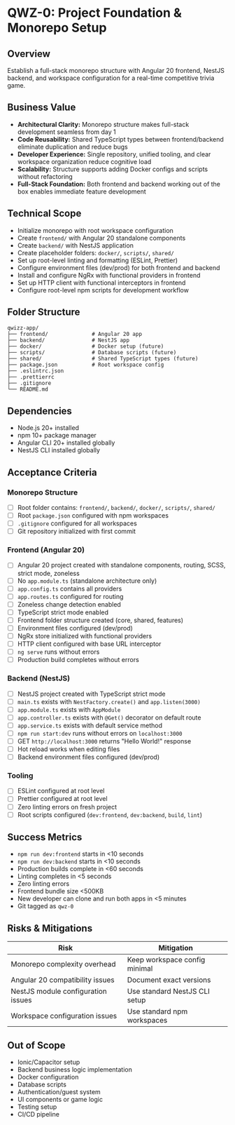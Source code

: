 # QWZ-0: Project Foundation & Monorepo Setup

## Overview

Establish a full-stack monorepo structure with Angular 20 frontend, NestJS backend, and workspace configuration for a real-time competitive trivia game.

## Business Value

- **Architectural Clarity:** Monorepo structure makes full-stack development seamless from day 1
- **Code Reusability:** Shared TypeScript types between frontend/backend eliminate duplication and reduce bugs
- **Developer Experience:** Single repository, unified tooling, and clear workspace organization reduce cognitive load
- **Scalability:** Structure supports adding Docker configs and scripts without refactoring
- **Full-Stack Foundation:** Both frontend and backend working out of the box enables immediate feature development

## Technical Scope

- Initialize monorepo with root workspace configuration
- Create `frontend/` with Angular 20 standalone components
- Create `backend/` with NestJS application
- Create placeholder folders: `docker/`, `scripts/`, `shared/`
- Set up root-level linting and formatting (ESLint, Prettier)
- Configure environment files (dev/prod) for both frontend and backend
- Install and configure NgRx with functional providers in frontend
- Set up HTTP client with functional interceptors in frontend
- Configure root-level npm scripts for development workflow

## Folder Structure

```
qwizz-app/
├── frontend/              # Angular 20 app
├── backend/               # NestJS app
├── docker/                # Docker setup (future)
├── scripts/               # Database scripts (future)
├── shared/                # Shared TypeScript types (future)
├── package.json           # Root workspace config
├── .eslintrc.json
├── .prettierrc
├── .gitignore
└── README.md
```

## Dependencies

- Node.js 20+ installed
- npm 10+ package manager
- Angular CLI 20+ installed globally
- NestJS CLI installed globally

## Acceptance Criteria

### Monorepo Structure

- [ ] Root folder contains: `frontend/`, `backend/`, `docker/`, `scripts/`, `shared/`
- [ ] Root `package.json` configured with npm workspaces
- [ ] `.gitignore` configured for all workspaces
- [ ] Git repository initialized with first commit

### Frontend (Angular 20)

- [ ] Angular 20 project created with standalone components, routing, SCSS, strict mode, zoneless
- [ ] No `app.module.ts` (standalone architecture only)
- [ ] `app.config.ts` contains all providers
- [ ] `app.routes.ts` configured for routing
- [ ] Zoneless change detection enabled
- [ ] TypeScript strict mode enabled
- [ ] Frontend folder structure created (core, shared, features)
- [ ] Environment files configured (dev/prod)
- [ ] NgRx store initialized with functional providers
- [ ] HTTP client configured with base URL interceptor
- [ ] `ng serve` runs without errors
- [ ] Production build completes without errors

### Backend (NestJS)

- [ ] NestJS project created with TypeScript strict mode
- [ ] `main.ts` exists with `NestFactory.create()` and `app.listen(3000)`
- [ ] `app.module.ts` exists with `AppModule`
- [ ] `app.controller.ts` exists with `@Get()` decorator on default route
- [ ] `app.service.ts` exists with default service method
- [ ] `npm run start:dev` runs without errors on `localhost:3000`
- [ ] GET `http://localhost:3000` returns "Hello World!" response
- [ ] Hot reload works when editing files
- [ ] Backend environment files configured (dev/prod)

### Tooling

- [ ] ESLint configured at root level
- [ ] Prettier configured at root level
- [ ] Zero linting errors on fresh project
- [ ] Root scripts configured (`dev:frontend`, `dev:backend`, `build`, `lint`)

## Success Metrics

- `npm run dev:frontend` starts in <10 seconds
- `npm run dev:backend` starts in <10 seconds
- Production builds complete in <60 seconds
- Linting completes in <5 seconds
- Zero linting errors
- Frontend bundle size <500KB
- New developer can clone and run both apps in <5 minutes
- Git tagged as `qwz-0`

## Risks & Mitigations

| Risk                               | Mitigation                    |
| ---------------------------------- | ----------------------------- |
| Monorepo complexity overhead       | Keep workspace config minimal |
| Angular 20 compatibility issues    | Document exact versions       |
| NestJS module configuration issues | Use standard NestJS CLI setup |
| Workspace configuration issues     | Use standard npm workspaces   |

## Out of Scope

- Ionic/Capacitor setup
- Backend business logic implementation
- Docker configuration
- Database scripts
- Authentication/guest system
- UI components or game logic
- Testing setup
- CI/CD pipeline
